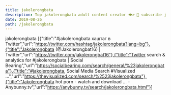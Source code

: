 ```yaml
---
title: jakolerongbata
description: Top jakolerongbata adult content creator 👁♐️ 👑 subscribe jakolerongbata to my porn site below IG jakolerongbata
date: 2019-08-26
path: /jakolerongbata
---
```


jakolerongbata
[{"title":"#jakolerongbata хаштаг в Twitter","url":"https://twitter.com/hashtag/jakolerongbata?lang=bg"},{"title":"Jakolerongbata (@Jakolerongbat16) | Twitter","url":"https://twitter.com/jakolerongbat16"},{"title":"Twitter search & analytics for #jakolerongbata | Social Bearing","url":"https://socialbearing.com/search/general/%23jakolerongbata"},{"title":"#jakolerongbata, Social Media Search #Visualized ...","url":"https://thevisualized.com/search/%2523jakolerongbata"},{"title":"Jakolerongbata hot porn - watch and download ... - Anybunny.tv","url":"https://anybunny.tv/search/jakolerongbata.html"}]

